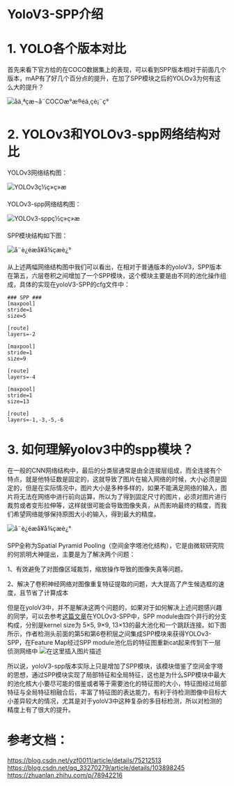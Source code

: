 # YoloV3-SPP介绍

# 1. YOLO各个版本对比

首先来看下官方给的在COCO数据集上的表现，可以看到SPP版本相对于前面几个版本，mAP有了好几个百分点的提升，在加了SPP模块之后的YOLOv3为何有这么大的提升？



![åä¸ªçæ¬å¨COCOæ°æ®éä¸çè¡¨ç°](https://img-blog.csdnimg.cn/20200215143734935.png?x-oss-process=image/watermark,type_ZmFuZ3poZW5naGVpdGk,shadow_10,text_aHR0cHM6Ly9ibG9nLmNzZG4ubmV0L3FxXzM5MDU2OTg3,size_16,color_FFFFFF,t_70)

# 2. YOLOv3和YOLOv3-spp网络结构对比

YOLOv3网络结构图：

![YOLOv3ç½ç»ç»æ](https://img-blog.csdnimg.cn/2020021514344999.png?x-oss-process=image/watermark,type_ZmFuZ3poZW5naGVpdGk,shadow_10,text_aHR0cHM6Ly9ibG9nLmNzZG4ubmV0L3FxXzM5MDU2OTg3,size_16,color_FFFFFF,t_70)

YOLOv3-spp网络结构图：

![YOLOv3-sppç½ç»ç»æ](https://img-blog.csdnimg.cn/20200215143519584.png?x-oss-process=image/watermark,type_ZmFuZ3poZW5naGVpdGk,shadow_10,text_aHR0cHM6Ly9ibG9nLmNzZG4ubmV0L3FxXzM5MDU2OTg3,size_16,color_FFFFFF,t_70)

SPP模块结构如下图：

![å¨è¿éæå¥å¾çæè¿°](https://img-blog.csdnimg.cn/20200215144249398.png)

从上述两幅网络结构图中我们可以看出，在相对于普通版本的yoloV3，SPP版本在第五，六层卷积之间增加了一个SPP模块，这个模块主要是由不同的池化操作组成，具体的实现在yoloV3-SPP的cfg文件中：

```
### SPP ###
[maxpool]
stride=1
size=5

[route]
layers=-2

[maxpool]
stride=1
size=9

[route]
layers=-4

[maxpool]
stride=1
size=13

[route]
layers=-1,-3,-5,-6

```

# 3. 如何理解yolov3中的spp模块？

在一般的CNN网络结构中，最后的分类层通常是由全连接层组成，而全连接有个特点，就是他特征数是固定的，这就导致了图片在输入网络的时候，大小必须是固定的，但是在实际情况中，图片大小是多种多样的，如果不能满足网络的输入，图片将无法在网络中进行前向运算，所以为了得到固定尺寸的图片，必须对图片进行裁剪或者变形拉伸等，这样就很可能会导致图像失真，从而影响最终的精度，而我们希望网络能够保持原图大小的输入，得到最大的精度。

![å¨è¿éæå¥å¾çæè¿°](https://img-blog.csdnimg.cn/20200215153435379.png)

SPP全称为Spatial Pyramid Pooling（空间金字塔池化结构），它是由微软研究院的何凯明大神提出，主要是为了解决两个问题：

1、有效避免了对图像区域裁剪，缩放操作导致的图像失真等问题。

2、解决了卷积神经网络对图像重复特征提取的问题，大大提高了产生候选框的速度，且节省了计算成本

但是在yoloV3中，并不是解决这两个问题的，如果对于如何解决上述问题感兴趣的同学，可以去参考[这篇文章](https://blog.csdn.net/yzf0011/article/details/75212513)在YOLOv3-SPP中，SPP module由四个并行的分支构成，分别是kernel size为 5×5, 9×9, 13×13的最大池化和一个跳跃连接。如下图所示，作者检测头前面的第5和第6卷积层之间集成SPP模块来获得YOLOv3-SPP，在Feature Map经过SPP module池化后的特征图重新cat起来传到下一层侦测网络中
![在这里插入图片描述](https://img-blog.csdnimg.cn/20200215152753520.png?x-oss-process=image/watermark,type_ZmFuZ3poZW5naGVpdGk,shadow_10,text_aHR0cHM6Ly9ibG9nLmNzZG4ubmV0L3FxXzM5MDU2OTg3,size_16,color_FFFFFF,t_70)

所以说，yoloV3-spp版本实际上只是增加了SPP模块，该模块借鉴了空间金字塔的思想，通过SPP模块实现了局部特征和全局特征，这也是为什么SPP模块中最大的池化核大小要尽可能的借鉴或者等于需要池化的特征图的大小，特征图经过局部特征与全局特征相融合后，丰富了特征图的表达能力，有利于待检测图像中目标大小差异较大的情况，尤其是对于yoloV3中这种复杂的多目标检测，所以对检测的精度上有了很大的提升。

# 参考文档：

https://blog.csdn.net/yzf0011/article/details/75212513
https://blog.csdn.net/qq_33270279/article/details/103898245
https://zhuanlan.zhihu.com/p/78942216
